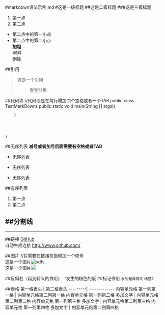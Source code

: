 #markdown语法示例.md
#这是一级标题
##这是二级标题 
###这是三级标题
1. 第一点
2. 第二点  
- 第二点中的第一小点  
- 第二点中的第二小点  
**加粗**  
*倾斜*  
~~删除~~   

##引用
>这是一个引用
>>嵌套引用

##代码块
	//代码段是在每行增加四个空格或者一个TAB
	public class TestMarkDown{
		public static void main(String [] args){


		}




	}

##无序列表
**减号或者加号后面需要有空格或者TAB**  
- 无序列表  
+ 无序列表  
- 无序列表  

##有序列表  
1. 第一点  
2. 第二点


##分割线  
---
---

##链接
[GitHub](http://github.com)   
自动生成连接  <http://www.github.com/>

##图片
//只需要在链接前面增加一个叹号  
这是一个图片![sdfs](http://zh.mweb.im/asset/img/set-up-git.gif).  
这是一个图片![](http://zh.mweb.im/asset/img/set-up-git.gif)

##反斜杠（起到转义的作用）
''发生的粉色的饭
##标记作用
`发的是非得失` `标签2` 

##表格
第一格表头 | 第二格表头
---------| -------------
内容单元格 第一列第一格 | 内容单元格第二列第一格
内容单元格 第一列第二格 多加文字 | 内容单元格第二列第二格
内容单元格 第一列第三格 多加文字 | 内容单元格第二列第三格
内容单元格 第一列第四格 多加文字 | 内容单元格第二列第四格
